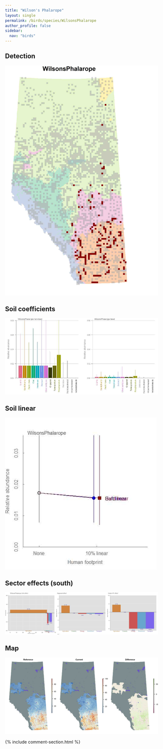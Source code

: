 ```yaml
---
title: "Wilson's Phalarope"
layout: single
permalink: /birds/species/WilsonsPhalarope
author_profile: false
sidebar:
  nav: "birds"
---
```


<h2>Detection</h2>

![](/assets/images/birds/WilsonsPhalarope/det.jpg)

<h2>Soil coefficients</h2>

![](/assets/images/birds/WilsonsPhalarope/soilhf.jpg)

<h2>Soil linear</h2>

![](/assets/images/birds/WilsonsPhalarope/lin-south.jpg)

<h2>Sector effects (south)</h2>

![](/assets/images/birds/WilsonsPhalarope/sector-south.jpg)

<h2>Map</h2>

![](/assets/images/birds/WilsonsPhalarope/map.jpg)

{% include comment-section.html %}
